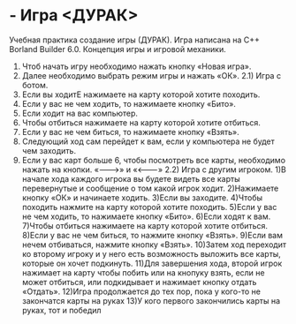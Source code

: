 # - Игра <ДУРАК>
Учебная практика создание игры (ДУРАК).
Игра написана на С++ Borland Builder 6.0.
  Концепция игры и игровой механики.
1) Чтоб начать игру необходимо нажать кнопку «Новая игра».
2) Далее необходимо выбрать режим игры и нажать «ОК».
2.1) Игра с ботом.
  1) Если вы ходитЕ нажимаете на карту которой хотите походить.
  2) Если у вас не чем ходить, то нажимаете кнопку «Бито».
  3) Если ходит на вас компьютер.
  4) Чтобы отбиться нажимаете на карту которой хотите отбиться.
  5) Если у вас не чем биться, то нажимаете кнопку «Взять».
  6) Следующий ход сам перейдет к вам, если у компьютера не будет чем заходить.
  7) Если у вас карт больше 6, чтобы посмотреть все карты, необходимо нажать на кнопки.
  «--->» и «<---»
2.2) Игра с другим игроком.
  1)В начале хода каждого игрока вы будете видеть все карты перевернутые и сообщение о том какой игрок ходит.
  2)Нажимаете кнопку «ОК» и начинаете ходить.
  3)Если вы заходите.
  4)Чтобы походить нажмите на карту которой хотите походить.
  5)Если у вас не чем ходить, то нажимаете кнопку «Бито».
  6)Если ходят к вам.
  7)Чтобы отбиться нажимаете на карту которой хотите отбиться.
  8)Если у вас не чем биться, то нажмите кнопку «Взять».
  9)Если вам нечем отбиваться, нажмите кнопку «Взять».
  10)Затем ход переходит ко второму игроку и у него есть возможность выложить все карты, которые он хочет подкинуть.
  11)Для завершения хода, второй игрок нажимает на карту чтобы побить или на кнопуку взять, если не может отбиться, или подкидывает и нажимает кнопку отдать «Отдать».
  12)Игра продолжается до тех пор, пока у кого-то не закончатся карты на руках
  13)У кого первого закончились карты на руках, тот и победил

 


